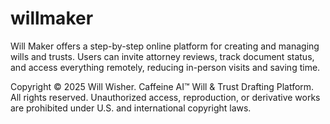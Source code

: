 # willmaker
Will Maker offers a step-by-step online platform for creating and managing wills and trusts. Users can invite attorney reviews, track document status, and access everything remotely, reducing in-person visits and saving time.

Copyright © 2025 Will Wisher. 
Caffeine AI™ Will & Trust Drafting Platform. 
All rights reserved. 
Unauthorized access, reproduction, or derivative works are prohibited under U.S. and international copyright laws.
